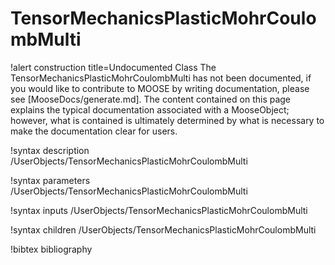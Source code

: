 <!-- MOOSE Documentation Stub: Remove this when content is added. -->

# TensorMechanicsPlasticMohrCoulombMulti

!alert construction title=Undocumented Class
The TensorMechanicsPlasticMohrCoulombMulti has not been documented, if you would like to contribute to MOOSE by
writing documentation, please see [MooseDocs/generate.md]. The content contained on this page explains
the typical documentation associated with a MooseObject; however, what is contained is ultimately
determined by what is necessary to make the documentation clear for users.

!syntax description /UserObjects/TensorMechanicsPlasticMohrCoulombMulti

!syntax parameters /UserObjects/TensorMechanicsPlasticMohrCoulombMulti

!syntax inputs /UserObjects/TensorMechanicsPlasticMohrCoulombMulti

!syntax children /UserObjects/TensorMechanicsPlasticMohrCoulombMulti

!bibtex bibliography
